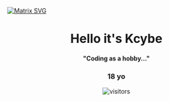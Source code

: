   [![Matrix SVG](https://raw.githubusercontent.com/rodrigograca31/rodrigograca31/master/matrix.svg)](https://www.youtube.com/watch?v=SDkAGkd4NLc) 
<p>
  <h1 align="center"><b>Hello it's Kcybe</b></h1>
  <h4 align="center"><b>"Coding as a hobby..."</b></h4>
</p>

<p>
  <h3 align="center">18 yo</h3>
</p>

<p align="center">
    <img align="center" alt="visitors" src="https://gpvc.arturio.dev/kcybe" />
</p>